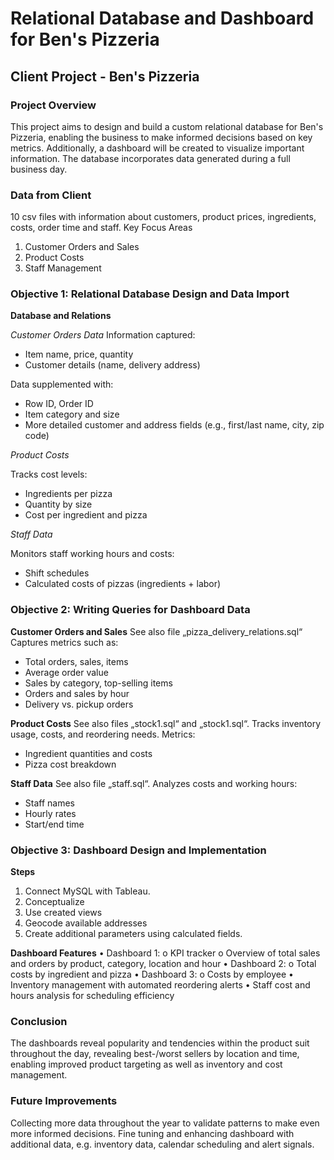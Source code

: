 # Relational Database and Dashboard for Ben's Pizzeria

## Client Project - Ben's Pizzeria
### Project Overview
This project aims to design and build a custom relational database for Ben's Pizzeria, enabling the business to make informed decisions based on key metrics. Additionally, a dashboard will be created to visualize important information. The database incorporates data generated during a full business day.

### Data from Client
10 csv files with information about customers, product prices, ingredients, costs, order time and staff.
Key Focus Areas
1.	Customer Orders and Sales
2.	Product Costs
3.	Staff Management

### Objective 1: Relational Database Design and Data Import

**Database and Relations**

*Customer Orders Data*
Information captured:
- Item name, price, quantity
- Customer details (name, delivery address)

Data supplemented with:
- Row ID, Order ID
- Item category and size
- More detailed customer and address fields (e.g., first/last name, city, zip code)

*Product Costs*

Tracks cost levels:
- Ingredients per pizza
- Quantity by size
- Cost per ingredient and pizza

*Staff Data*

Monitors staff working hours and costs:
- Shift schedules
- Calculated costs of pizzas (ingredients + labor)

### Objective 2: Writing Queries for Dashboard Data

**Customer Orders and Sales**
See also file „pizza_delivery_relations.sql“
Captures metrics such as:
- Total orders, sales, items
- Average order value
- Sales by category, top-selling items
- Orders and sales by hour
- Delivery vs. pickup orders

**Product Costs**
See also files „stock1.sql“ and „stock1.sql“.
Tracks inventory usage, costs, and reordering needs. Metrics:
- Ingredient quantities and costs
- Pizza cost breakdown

**Staff Data**
See also file „staff.sql“.
Analyzes costs and working hours:
- Staff names
- Hourly rates
- Start/end time

### Objective 3: Dashboard Design and Implementation 
**Steps**
1.	Connect MySQL with Tableau.
2.	Conceptualize
3.	Use created views
4.	Geocode available addresses
5.	Create additional parameters using calculated fields.

**Dashboard Features**
•	Dashboard 1:
o	KPI tracker
o	Overview of total sales and orders by product, category, location and hour
•	Dashboard 2:
o	Total costs by ingredient and pizza
•	Dashboard 3:
o	Costs by employee
•	Inventory management with automated reordering alerts
•	Staff cost and hours analysis for scheduling efficiency

### Conclusion
The dashboards reveal popularity and tendencies within the product suit throughout the day, revealing best-/worst sellers by location and time, enabling improved product targeting as well as inventory and cost management.

### Future Improvements
Collecting more data throughout the year to validate patterns to make even more informed decisions. Fine tuning and enhancing dashboard with additional data, e.g. inventory data, calendar scheduling and alert signals.
